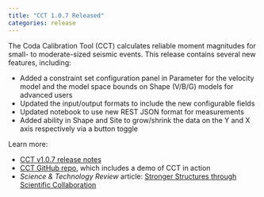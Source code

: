 ```yaml
---
title: "CCT 1.0.7 Released"
categories: release
---
```


The Coda Calibration Tool (CCT) calculates reliable moment magnitudes for small- to moderate-sized seismic events. This release contains several new features, including:

- Added a constraint set configuration panel in Parameter for the velocity model and the model space bounds on Shape (V/B/G) models for advanced users
- Updated the input/output formats to include the new configurable fields
- Updated notebook to use new REST JSON format for measurements
- Added ability in Shape and Site to grow/shrink the data on the Y and X axis respectively via a button toggle

Learn more:

- [CCT v1.0.7 release notes](https://github.com/LLNL/coda-calibration-tool/releases/tag/1.0.7)
- [CCT GitHub repo](https://github.com/LLNL/coda-calibration-tool), which includes a demo of CCT in action
- *Science & Technology Review* article: [Stronger Structures through Scientific Collaboration](https://str.llnl.gov/2018-10/gok)
